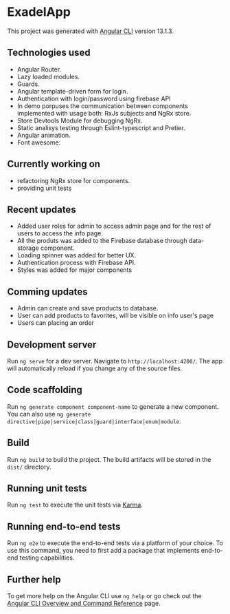 # ExadelApp

This project was generated with [Angular CLI](https://github.com/angular/angular-cli) version 13.1.3.

## Technologies used

- Angular Router.
- Lazy loaded modules.
- Guards.
- Angular template-driven form for login.
- Authentication with login/password using firebase API
- In demo porpuses the communication between components implemented with usage both: RxJs subjects and NgRx store.
- Store Devtools Module for debugging NgRx.
- Static analisys testing through Eslint-typescript and Pretier.
- Angular animation.
- Font awesome.

## Currently working on

- refactoring NgRx store for components.
- providing unit tests

## Recent updates

- Added user roles for admin to access admin page and for the rest of users to access the info page.
- All the produts was added to the Firebase database through data-storage component.
- Loading spinner was added for better UX.
- Authentication process with Firebase API.
- Styles was added for major components

## Comming updates

- Admin can create and save products to database.
- User can add products to favorites, will be visible on info user's page
- Users can placing an order

## Development server

Run `ng serve` for a dev server. Navigate to `http://localhost:4200/`. The app will automatically reload if you change any of the source files.

## Code scaffolding

Run `ng generate component component-name` to generate a new component. You can also use `ng generate directive|pipe|service|class|guard|interface|enum|module`.

## Build

Run `ng build` to build the project. The build artifacts will be stored in the `dist/` directory.

## Running unit tests

Run `ng test` to execute the unit tests via [Karma](https://karma-runner.github.io).

## Running end-to-end tests

Run `ng e2e` to execute the end-to-end tests via a platform of your choice. To use this command, you need to first add a package that implements end-to-end testing capabilities.

## Further help

To get more help on the Angular CLI use `ng help` or go check out the [Angular CLI Overview and Command Reference](https://angular.io/cli) page.
